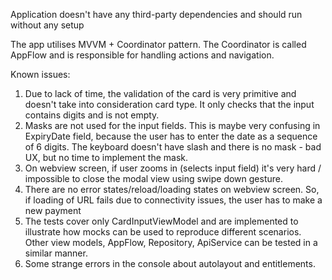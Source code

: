 Application doesn't have any third-party dependencies and should run without any setup

The app utilises MVVM + Coordinator pattern. The Coordinator is called AppFlow and is responsible for handling actions and navigation.

Known issues:

1. Due to lack of time, the validation of the card is very primitive and doesn't take into consideration card type. It only checks that the input contains digits and is not empty.
2. Masks are not used for the input fields. This is maybe very confusing in ExpiryDate field, because the user has to enter the date as a sequence of 6 digits. The keyboard doesn't have slash and there is no mask - bad UX, but no time to implement the mask.
3. On webview screen, if user zooms in (selects input field) it's very hard / impossible to close the modal view using swipe down gesture.
4. There are no error states/reload/loading states on webview screen. So, if loading of URL fails due to connectivity issues, the user has to make a new payment
5. The tests cover only CardInputViewModel and are implemented to illustrate how mocks can be used to reproduce different scenarios. Other view models, AppFlow, Repository, ApiService can be tested in a similar manner.
6. Some strange errors in the console about autolayout and entitlements.
